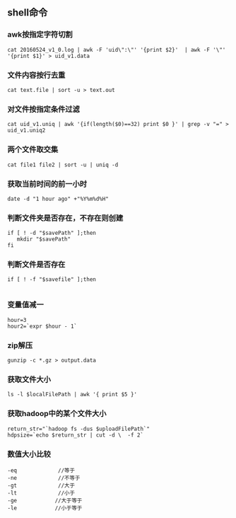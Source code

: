 ## shell命令

### awk按指定字符切割
```
cat 20160524_v1_0.log | awk -F 'uid\":\"' '{print $2}'  | awk -F '\"' '{print $1}' > uid_v1.data
```

### 文件内容按行去重

```
cat text.file | sort -u > text.out
```

### 对文件按指定条件过滤
```
cat uid_v1.uniq | awk '{if(length($0)==32) print $0 }' | grep -v "=" > uid_v1.uniq2
```

### 两个文件取交集

```
cat file1 file2 | sort -u | uniq -d
```

### 获取当前时间的前一小时

```
date -d "1 hour ago" +"%Y%m%d%H"
```

### 判断文件夹是否存在，不存在则创建

```
if [ ! -d "$savePath" ];then
   mkdir "$savePath"
fi
```

### 判断文件是否存在

```
if [ ! -f "$savefile" ];then
   
```

### 变量值减一

```
hour=3
hour2=`expr $hour - 1`
```

### zip解压

```
gunzip -c *.gz > output.data
```

### 获取文件大小

```
ls -l $localFilePath | awk '{ print $5 }'
```

### 获取hadoop中的某个文件大小

```
return_str="`hadoop fs -dus $uploadFilePath`"
hdpsize=`echo $return_str | cut -d \  -f 2`
```

### 数值大小比较


```
-eq             //等于
-ne             //不等于
-gt             //大于
-lt             //小于
-ge            //大于等于
-le            //小于等于
```